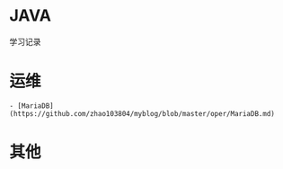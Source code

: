 # JAVA
  学习记录
# 运维
	- [MariaDB](https://github.com/zhao103804/myblog/blob/master/oper/MariaDB.md) 
# 其他
